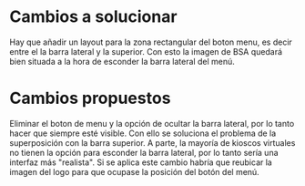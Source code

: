 # Cambios a solucionar

Hay que añadir un layout para la zona rectangular del boton menu, es decir entre el la barra lateral y la superior. Con esto la imagen de BSA quedará bien situada a la hora de esconder la barra lateral del menú.

# Cambios propuestos

Eliminar el boton de menu y la opción de ocultar la barra lateral, por lo tanto hacer que siempre esté visible. Con ello se soluciona el problema de la superposición con la barra superior. A parte, la mayoría de kioscos virtuales no tienen la opción para esconder la barra lateral, por lo tanto sería una interfaz más "realista".
Si se aplica este cambio habría que reubicar la imagen del logo para que ocupase la posición del botón del menú.
